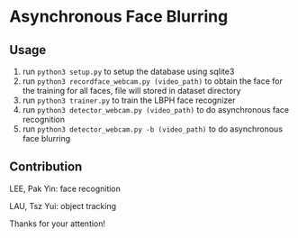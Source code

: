 # Asynchronous Face Blurring





## Usage

1. run `python3 setup.py` to setup the database using sqlite3
2. run `python3 recordface_webcam.py (video_path)` to obtain the face for the training for all faces, file will stored in dataset directory
3. run `python3 trainer.py` to train the LBPH face recognizer
4. run `python3 detector_webcam.py (video_path)` to do asynchronous face recognition
5. run `python3 detector_webcam.py -b (video_path)` to do asynchronous face blurring





## Contribution

LEE, Pak Yin: face recognition

LAU, Tsz Yui: object tracking





Thanks for your attention!

